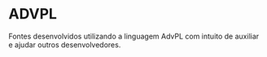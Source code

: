 # ADVPL
Fontes desenvolvidos utilizando a linguagem AdvPL com intuito de auxiliar e ajudar outros desenvolvedores.

